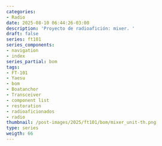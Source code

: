 ```yaml
---
categories:
- Radio
date: 2025-08-10 06:44:26-03:00
description: 'Proyecto de radioafición: mixer. '
draft: false
series: ft101
series_components:
- navigation
- index
series_partial: bom
tags:
- FT-101
- Yaesu
- bom
- Boatanchor
- Transceiver
- component list
- restoration
- radioaficionados
- radio
thumbnail: /post-images/2025/ft101/bom/mixer_unit-th.png
type: series
weigth: 66
---
```

